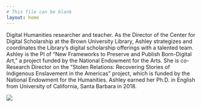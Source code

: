```yaml
---
# This file can be blank
layout: home
---
```

Digital Humanities researcher and teacher. As the Director of the Center for Digital Scholarship at the Brown University Library, Ashley strategizes and coordinates the Library’s digital scholarship offerings with a talented team. Ashley is the PI of “New Frameworks to Preserve and Publish Born-Digital Art,” a project funded by the National Endowment for the Arts. She is co-Research Director on the “Stolen Relations: Recovering Stories of Indigenous Enslavement in the Americas” project, which is funded by the National Endowment for the Humanities. Ashley earned her Ph.D. in English from University of California, Santa Barbara in 2018.

![](https://images.unsplash.com/photo-1504280390367-361c6d9f38f4?ixlib=rb-1.2.1&ixid=eyJhcHBfaWQiOjEyMDd9&w=1000&q=80)

[link text itself]: http://www.reddit.com

